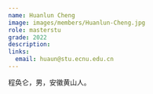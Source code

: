 ```yaml
---
name: Huanlun Cheng
image: images/members/Huanlun-Cheng.jpg
role: masterstu
grade: 2022
description: 
links:
  email: huaun@stu.ecnu.edu.cn
---
```


程奂仑，男，安徽黄山人。
